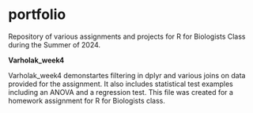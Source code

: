 # portfolio
Repository of various assignments and projects for R for Biologists Class during the Summer of 2024. 

**Varholak_week4**

Varholak_week4 demonstartes filtering in dplyr and various joins on data provided for the assignment. It also includes statistical test examples including an ANOVA and a regression test. This file was created for a homework assignment for R for Biologists class. 
